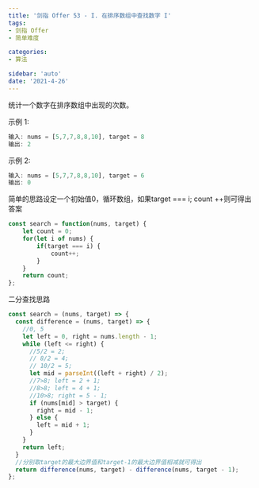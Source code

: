 ```yaml
---
title: '剑指 Offer 53 - I. 在排序数组中查找数字 I'
tags:
- 剑指 Offer
- 简单难度

categories:
- 算法

sidebar: 'auto'
date: '2021-4-26'
---
```


统计一个数字在排序数组中出现的次数。

示例 1:

```javascript
输入: nums = [5,7,7,8,8,10], target = 8
输出: 2
```

示例 2:

```javascript
输入: nums = [5,7,7,8,8,10], target = 6
输出: 0
```

简单的思路设定一个初始值0，循环数组，如果target === i; count ++则可得出答案

```javascript
const search = function(nums, target) {
    let count = 0;
    for(let i of nums) {
        if(target === i) {
            count++;
        }
    }
    return count;
};
```

二分查找思路

```javascript
const search = (nums, target) => {
  const difference = (nums, target) => {
    //0, 5
    let left = 0, right = nums.length - 1;
    while (left <= right) {
      //5/2 = 2;
      // 8/2 = 4;
      // 10/2 = 5;
      let mid = parseInt((left + right) / 2);
      //7>8; left = 2 + 1;
      //8>8; left = 4 + 1;
      //10>8; right = 5 - 1;
      if (nums[mid] > target) {
        right = mid - 1;
      } else {
        left = mid + 1;
      }
    }
    return left;
  }
  //分别取target的最大边界值和target-1的最大边界值相减就可得出
  return difference(nums, target) - difference(nums, target - 1);
};
```
